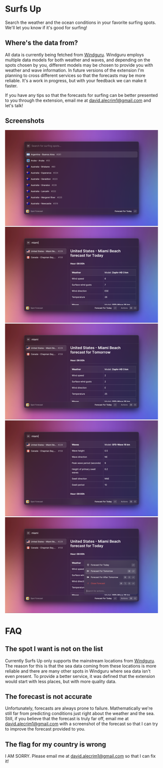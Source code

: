 # Surfs Up

Search the weather and the ocean conditions in your favorite surfing spots. We'll let you know if it's good for surfing!

## Where's the data from?

All data is currently being fetched from [Windguru](https://www.windguru.cz). Windguru employs multiple data models for both weather and waves, and depending on the spots chosen by you, different models may be chosen to provide you with weather and wave information.
In future versions of the extension I'm planning to cross different services so that the forecasts may be more reliable. It's a work in progress, but with your feedback we can make it faster.

If you have any tips so that the forecasts for surfing can be better presented to you through the extension, email me at [david.alecrim1@gmail.com](mailto:david.alecrim1@gmail.com) and let's talk!

## Screenshots

![Demo 1](metadata/surfs-up-1.png)
![Demo 2](metadata/surfs-up-2.png)
![Demo 3](metadata/surfs-up-3.png)
![Demo 4](metadata/surfs-up-4.png)
![Demo 5](metadata/surfs-up-5.png)

# FAQ

## The spot I want is not on the list

Currently Surfs Up only supports the mainstream locations from [Windguru](https://www.windguru.cz). The reason for this is that the sea data coming from these locations is more reliable and there are many other spots in Windguru where sea data isn't even present.
To provide a better service, it was defined that the extension would start with less places, but with more quality data.

## The forecast is not accurate

Unfortunately, forecasts are always prone to failure. Mathematically we're still far from predicting conditions just right about the weather and the sea.
Still, if you believe that the forecast is truly far off, email me at [david.alecrim1@gmail.com](mailto:david.alecrim1@gmail.com) with a screenshot of the forecast so that I can try to improve the forecast provided to you.

## The flag for my country is wrong

I AM SORRY. Please email me at [david.alecrim1@gmail.com](mailto:david.alecrim1@gmail.com) so that I can fix it!
